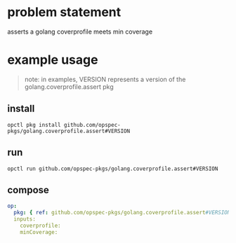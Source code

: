 # problem statement
asserts a golang coverprofile meets min coverage

# example usage

> note: in examples, VERSION represents a version of the golang.coverprofile.assert pkg

## install

```shell
opctl pkg install github.com/opspec-pkgs/golang.coverprofile.assert#VERSION
```

## run

```
opctl run github.com/opspec-pkgs/golang.coverprofile.assert#VERSION
```

## compose

```yaml
op:
  pkg: { ref: github.com/opspec-pkgs/golang.coverprofile.assert#VERSION }
  inputs: 
    coverprofile:
    minCoverage:
```
